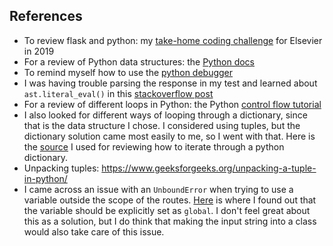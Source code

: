 ## References

- To review flask and python: my [take-home coding challenge](https://github.com/grubnubble/safeharbor) for Elsevier in 2019
- For a review of Python data structures: the [Python docs](https://docs.python.org/3/tutorial/datastructures.html)
- To remind myself how to use the [python debugger](https://docs.python.org/3/library/pdb.html)
- I was having trouble parsing the response in my test and learned about `ast.literal_eval()` in this [stackoverflow post](https://stackoverflow.com/questions/49184578/how-to-convert-bytes-type-to-dictionary)
- For a review of different loops in Python: the Python [control flow tutorial](https://docs.python.org/3/tutorial/controlflow.html)
- I also looked for different ways of looping through a dictionary, since that is the data structure I chose. I considered using tuples, but the dictionary solution came most easily to me, so I went with that. Here is the [source](https://realpython.com/iterate-through-dictionary-python/#iterating-through-items) I used for reviewing how to iterate through a python dictionary.
- Unpacking tuples: https://www.geeksforgeeks.org/unpacking-a-tuple-in-python/
- I came across an issue with an `UnboundError` when trying to use a variable outside the scope of the routes. [Here](https://docs.python.org/3/faq/programming.html#why-am-i-getting-an-unboundlocalerror-when-the-variable-has-a-value) is where I found out that the variable should be explicitly set as `global`. I don't feel great about this as a solution, but I do think that making the input string into a class would also take care of this issue.